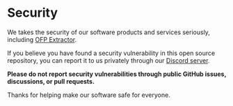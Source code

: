 # Security

We takes the security of our software products and services seriously, including [OFP Extractor](https://github.com/NoahDomingues/OFP-Extractor).

If you believe you have found a security vulnerability in this open source repository, you can report it to us privately through our [Discord server](https://discord.gg/Z88NnTgpWU).

**Please do not report security vulnerabilities through public GitHub issues, discussions, or pull requests.**

Thanks for helping make our software safe for everyone.
